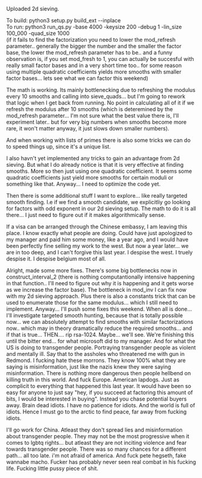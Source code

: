 Uploaded 2d sieving. 


To build: python3 setup.py build_ext --inplace</br>
To run: python3 run_qs.py -base 4000 -keysize 200 -debug 1 -lin_size 100_000 -quad_size 1000</br>  (if it fails to find the factorization you need to lower the mod_refresh parameter.. generally the bigger the number and the smaller the factor base, the lower the mod_refresh parameter has to be.. and a funny observation is, if you set mod_fresh to 1, you can actually be succesful with really small factor bases and in a very short time too.. for some reason using multiple quadratic coefficients yields more smooths with smaller factor bases... lets see what we can factor this weekend)

The math is working. Its mainly bottlenecking due to refreshing the modulus every 10 smooths and calling into sieve_quads... but I'm going to rework that logic when I get back from running. No point in calculating all of it if we refresh the modulus after 10 smooths (which is deteremined by the mod_refresh parameter... I'm not sure what the best value there is, I'll experiment later.. but for very big numbers when smooths become more rare, it won't matter anyway, it just slows down smaller numbers).

And when working with lists of primes there is also some tricks we can do to speed things up, since it's a unique list.

I also havn't yet implemented any tricks to gain an advantage from 2d sieving. But what I do already notice is that it is very effective at finding smooths. More so then just using one quadratic coefficient. It seems some quadratic coefficients just yield more smooths for certain moduli or something like that. Anyway... I need to optimize the code yet.

Then there is some additional stuff I want to explore... like really targeted smooth finding. I.e if we find a smooth candidate, we explicitliy go looking for factors with odd exponent in our 2d sieving setup. The math to do it is all there... I just need to figure out if it makes algorithmically sense.

If a visa can be arranged through the Chinese embassy, I am leaving this place. I know exactly what people are doing. 
Could have just apologized to my manager and paid him some money, like a year ago, and I would have been perfectly fine selling my work to the west.
But now a year later... we are in too deep, and I can't forgive this last year. I despise the west. I truely despise it. I despise belgium most of all. 

Alright, made some more fixes. There's some big bottlenecks now in construct_interval_2 (there is nothing computantionally intensive happening in that function.. I'll need to figure out why it is happening and it gets worse as we increase the factor base). The bottleneck in mod_inv I can fix now with my 2d sieving approach. Plus there is also a constants trick that can be used to enumerate those for the same modulus... which I still need to implement. Anyway... I'll push some fixes this weekend. When all is done... I'll investigate targeted smooth hunting, because that is totally possible now...  we can absolutely attempt to find smooths with similar factorizations now.. which may in theory dramatically reduce the required smooths... and if that is true... THEN.... rip rsa-1024. Maybe... we'll see. We're finishing this until the bitter end... for what microsoft did to my manager. And for what the US is doing to transgender people. Portraying transgender people as violent and mentally ill. Say that to the assholes who threatened me with gun in Redmond. I fucking hate these morrons. They know 100% what they are saying is misinformation, just like the nazis knew they were saying misinformation. There is nothing more dangerous then people hellbend on killing truth in this world. And fuck Europe. American lapdogs. Just as complicit to everything that happened this last year. It would have been so easy for anyone to just say "hey, if you succeed at factoring this amount of bits, I would be interested in buying". Instead you chase potential buyers away. Brain dead idiots. I have no patience for idiots. And the world is full of idiots. Hence I must go to the arctic to find peace, far away from fucking idiots.

I'll go work for China. Atleast they don't spread lies and misinformation about transgender people. They may not be the most progressive when it comes to lgbtq rights... but atleast they are not inciting violence and fear towards transgender people. There was so many chances for a different path... all too late. i'm not afraid of america. And fuck pete hegseth, fake wannabe macho. Fucker has probably never seen real combat in his fucking life. Fucking little pussy piece of shit.
